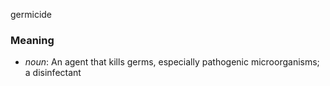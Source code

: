 germicide
### Meaning
+ _noun_: An agent that kills germs, especially pathogenic microorganisms; a disinfectant
